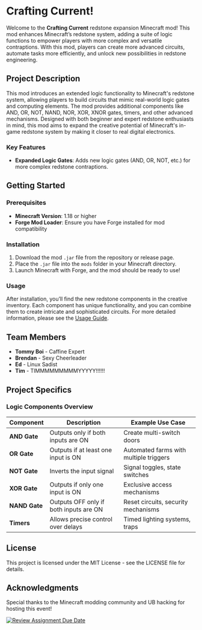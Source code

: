 # Crafting Current!

Welcome to the **Crafting Current** redstone expansion Minecraft mod! This mod enhances Minecraft’s redstone system, adding a suite of logic functions to empower players with more complex and versatile contraptions. With this mod, players can create more advanced circuits, automate tasks more efficiently, and unlock new possibilities in redstone engineering.

## Project Description

This mod introduces an extended logic functionality to Minecraft's redstone system, allowing players to build circuits that mimic real-world logic gates and computing elements. The mod provides additional components like AND, OR, NOT, NAND, NOR, XOR, XNOR gates, timers, and other advanced mechanisms. Designed with both beginner and expert redstone enthusiasts in mind, this mod aims to expand the creative potential of Minecraft's in-game redstone system by making it closer to real digital electronics.

### Key Features

- **Expanded Logic Gates**: Adds new logic gates (AND, OR, NOT, etc.) for more complex redstone contraptions.

## Getting Started

### Prerequisites

- **Minecraft Version**: 1.18 or higher
- **Forge Mod Loader**: Ensure you have Forge installed for mod compatibility

### Installation

1. Download the mod `.jar` file from the repository or release page.
2. Place the `.jar` file into the `mods` folder in your Minecraft directory.
3. Launch Minecraft with Forge, and the mod should be ready to use!

### Usage

After installation, you’ll find the new redstone components in the creative inventory. Each component has unique functionality, and you can combine them to create intricate and sophisticated circuits. For more detailed information, please see the [Usage Guide](#usage-guide).

## Team Members

- **Tommy Boi** - Caffine Expert
- **Brendan** - Sexy Cheerleader
- **Ed** - Linux Sadist
- **Tim** - TIMMMMMMMMMYYYYY!!!!!!

## Project Specifics

### Logic Components Overview

| Component | Description                                      | Example Use Case                         |
|-----------|--------------------------------------------------|------------------------------------------|
| **AND Gate**   | Outputs only if both inputs are ON           | Create multi-switch doors                |
| **OR Gate**    | Outputs if at least one input is ON          | Automated farms with multiple triggers   |
| **NOT Gate**   | Inverts the input signal                     | Signal toggles, state switches           |
| **XOR Gate**   | Outputs if only one input is ON              | Exclusive access mechanisms              |
| **NAND Gate**  | Outputs OFF only if both inputs are ON       | Reset circuits, security mechanisms      |
| **Timers**     | Allows precise control over delays           | Timed lighting systems, traps            |

## License

This project is licensed under the MIT License - see the LICENSE file for details.

## Acknowledgments

Special thanks to the Minecraft modding community and UB hacking for hosting this event!






[![Review Assignment Due Date](https://classroom.github.com/assets/deadline-readme-button-22041afd0340ce965d47ae6ef1cefeee28c7c493a6346c4f15d667ab976d596c.svg)](https://classroom.github.com/a/_U2QbDVP)

